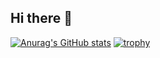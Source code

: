 ## Hi there 👋  
[![Anurag's GitHub stats](https://github-readme-stats.vercel.app/api?username=CharlesXmf)](https://github.com/anuraghazra/github-readme-stats)
[![trophy](https://github-profile-trophy.vercel.app/?username=CharlesXmf)](https://github.com/ryo-ma/github-profile-trophy)

